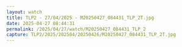 ```yaml
---
layout: watch
title: TLP2 - 27/04/2025 - M20250427_084431_TLP_2T.jpg
date: 2025-04-27 08:44:31
permalink: /2025/04/27/watch/M20250427_084431_TLP_2
capture: TLP2/2025/202504/20250426/M20250427_084431_TLP_2T.jpg
---
```

